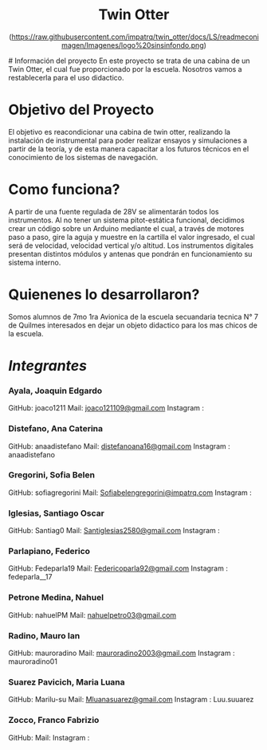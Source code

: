 <div align="center">

# Twin Otter

(https://raw.githubusercontent.com/impatrq/twin_otter/docs/LS/readmeconimagen/Imagenes/logo%20sinsinfondo.png)
</div>
# Información del proyecto
 En este proyecto se trata de una cabina de un Twin Otter, el cual fue proporcionado por la escuela. Nosotros vamos a restablecerla para el uso didactico.

# Objetivo del Proyecto

El objetivo es reacondicionar una cabina de twin otter, realizando la instalación de instrumental para poder realizar ensayos y simulaciones a partir de la teoría, y de esta manera capacitar a los futuros técnicos en el conocimiento de los sistemas de navegación.

# Como funciona?
A partir de una fuente regulada de 28V se alimentarán todos los instrumentos.
Al no tener un sistema pitot-estática funcional, decidimos crear un código sobre un Arduino mediante el cual, a través de motores paso a paso, gire la aguja y muestre en la cartilla el valor ingresado, el cual será de velocidad, velocidad vertical y/o altitud.
Los instrumentos digitales presentan distintos módulos y antenas que pondrán en funcionamiento su sistema interno.

# Quienenes lo desarrollaron?

Somos alumnos de 7mo 1ra Avionica de la escuela secuandaria tecnica N° 7 de Quilmes interesados en dejar un objeto didactico para los mas chicos de la escuela.

# *Integrantes*
<div align="center">



</div>

### Ayala, Joaquin Edgardo         
GitHub: joaco1211
Mail: joaco121109@gmail.com
Instagram :

### Distefano, Ana Caterina
GitHub: anaadistefano
Mail: distefanoana16@gmail.com
Instagram : anaadistefano

### Gregorini, Sofia Belen
GitHub: sofiagregorini
Mail: Sofiabelengregorini@impatrq.com
Instagram : 

### Iglesias, Santiago Oscar
GitHub: Santiag0
Mail: Santiglesias2580@gmail.com
Instagram : 

### Parlapiano, Federico
GitHub: Fedeparla19
Mail: Federicoparla92@gmail.com
Instagram : fedeparla__17

### Petrone Medina, Nahuel
GitHub: nahuelPM
Mail: nahuelpetro03@gmail.com

### Radino, Mauro Ian  
GitHub: mauroradino
Mail: mauroradino2003@gmail.com
Instagram : mauroradino01

### Suarez Pavicich, Maria Luana
GitHub: Marilu-su
Mail: Mluanasuarez@gmail.com
Instagram : Luu.suuarez

### Zocco, Franco Fabrizio         
GitHub: 
Mail: 
Instagram : 



